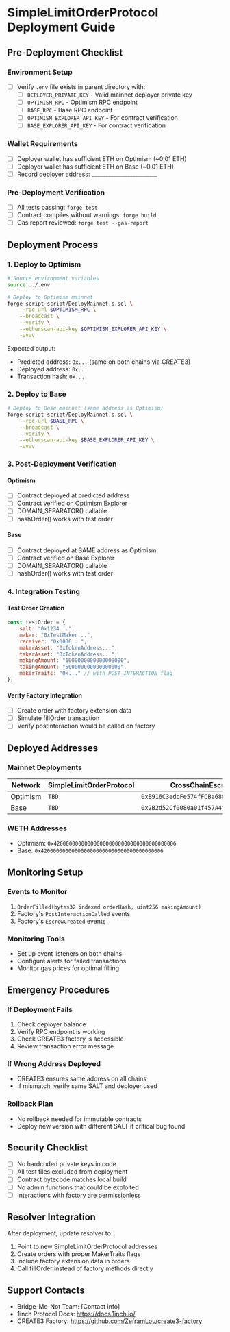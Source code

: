 # SimpleLimitOrderProtocol Deployment Guide

## Pre-Deployment Checklist

### Environment Setup
- [ ] Verify `.env` file exists in parent directory with:
  - [ ] `DEPLOYER_PRIVATE_KEY` - Valid mainnet deployer private key
  - [ ] `OPTIMISM_RPC` - Optimism RPC endpoint
  - [ ] `BASE_RPC` - Base RPC endpoint
  - [ ] `OPTIMISM_EXPLORER_API_KEY` - For contract verification
  - [ ] `BASE_EXPLORER_API_KEY` - For contract verification

### Wallet Requirements
- [ ] Deployer wallet has sufficient ETH on Optimism (~0.01 ETH)
- [ ] Deployer wallet has sufficient ETH on Base (~0.01 ETH)
- [ ] Record deployer address: ________________________

### Pre-Deployment Verification
- [ ] All tests passing: `forge test`
- [ ] Contract compiles without warnings: `forge build`
- [ ] Gas report reviewed: `forge test --gas-report`

## Deployment Process

### 1. Deploy to Optimism

```bash
# Source environment variables
source ../.env

# Deploy to Optimism mainnet
forge script script/DeployMainnet.s.sol \
    --rpc-url $OPTIMISM_RPC \
    --broadcast \
    --verify \
    --etherscan-api-key $OPTIMISM_EXPLORER_API_KEY \
    -vvvv
```

Expected output:
- Predicted address: `0x...` (same on both chains via CREATE3)
- Deployed address: `0x...`
- Transaction hash: `0x...`

### 2. Deploy to Base

```bash
# Deploy to Base mainnet (same address as Optimism)
forge script script/DeployMainnet.s.sol \
    --rpc-url $BASE_RPC \
    --broadcast \
    --verify \
    --etherscan-api-key $BASE_EXPLORER_API_KEY \
    -vvvv
```

### 3. Post-Deployment Verification

#### Optimism
- [ ] Contract deployed at predicted address
- [ ] Contract verified on Optimism Explorer
- [ ] DOMAIN_SEPARATOR() callable
- [ ] hashOrder() works with test order

#### Base
- [ ] Contract deployed at SAME address as Optimism
- [ ] Contract verified on Base Explorer
- [ ] DOMAIN_SEPARATOR() callable
- [ ] hashOrder() works with test order

### 4. Integration Testing

#### Test Order Creation
```javascript
const testOrder = {
    salt: "0x1234...",
    maker: "0xTestMaker...",
    receiver: "0x0000...",
    makerAsset: "0xTokenAddress...",
    takerAsset: "0xTokenAddress...",
    makingAmount: "1000000000000000000",
    takingAmount: "500000000000000000",
    makerTraits: "0x..." // with POST_INTERACTION flag
};
```

#### Verify Factory Integration
- [ ] Create order with factory extension data
- [ ] Simulate fillOrder transaction
- [ ] Verify postInteraction would be called on factory

## Deployed Addresses

### Mainnet Deployments
| Network | SimpleLimitOrderProtocol | CrossChainEscrowFactory | CREATE3 Factory |
|---------|-------------------------|------------------------|-----------------|
| Optimism | `TBD` | `0xB916C3edbFe574fFCBa688A6B92F72106479bD6c` | `0x7B9e9BE124C5A0E239E04fDC93b66ead4e8C669d` |
| Base | `TBD` | `0x2B2d52Cf0080a01f457A4f64F41cbca500f787b1` | `0x7B9e9BE124C5A0E239E04fDC93b66ead4e8C669d` |

### WETH Addresses
- Optimism: `0x4200000000000000000000000000000000000006`
- Base: `0x4200000000000000000000000000000000000006`

## Monitoring Setup

### Events to Monitor
1. `OrderFilled(bytes32 indexed orderHash, uint256 makingAmount)`
2. Factory's `PostInteractionCalled` events
3. Factory's `EscrowCreated` events

### Monitoring Tools
- Set up event listeners on both chains
- Configure alerts for failed transactions
- Monitor gas prices for optimal filling

## Emergency Procedures

### If Deployment Fails
1. Check deployer balance
2. Verify RPC endpoint is working
3. Check CREATE3 factory is accessible
4. Review transaction error message

### If Wrong Address Deployed
- CREATE3 ensures same address on all chains
- If mismatch, verify same SALT and deployer used

### Rollback Plan
- No rollback needed for immutable contracts
- Deploy new version with different SALT if critical bug found

## Security Checklist

- [ ] No hardcoded private keys in code
- [ ] All test files excluded from deployment
- [ ] Contract bytecode matches local build
- [ ] No admin functions that could be exploited
- [ ] Interactions with factory are permissionless

## Resolver Integration

After deployment, update resolver to:
1. Point to new SimpleLimitOrderProtocol addresses
2. Create orders with proper MakerTraits flags
3. Include factory extension data in orders
4. Call fillOrder instead of factory methods directly

## Support Contacts

- Bridge-Me-Not Team: [Contact info]
- 1inch Protocol Docs: https://docs.1inch.io/
- CREATE3 Factory: https://github.com/ZeframLou/create3-factory